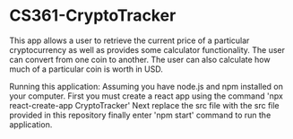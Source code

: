 # CS361-CryptoTracker
This app allows a user to retrieve the current price of a particular cryptocurrency as well as provides some calculator functionality. The user can convert from one coin to another. The user can also calculate how much of a particular coin is worth in USD.

Running this application: Assuming you have node.js and npm installed on your computer.
First you must create a react app using the command 'npx react-create-app CryptoTracker'
Next replace the src file with the src file provided in this repository
finally enter 'npm start' command to run the application.


